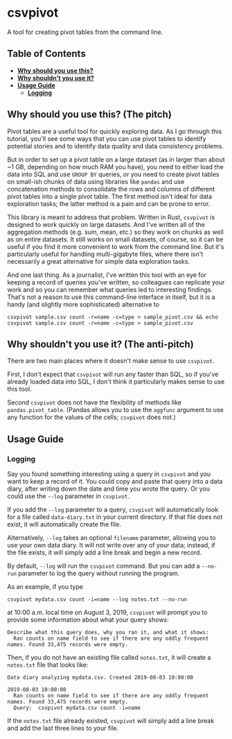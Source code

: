 # csvpivot
A tool for creating pivot tables from the command line.

## Table of Contents
* **[Why should you use this?](#why-should-you-use-this-the-pitch)**
* **[Why shouldn't you use it?](#why-shouldnt-you-use-it-the-anti-pitch)**
* **[Usage Guide](#usage-guide)**
    - **[Logging](#logging)**

## Why should you use this? (The pitch)
Pivot tables are a useful tool for quickly exploring data. As I go through this tutorial, you'll see some ways that you can use pivot tables to identify potential stories and to identify data quality and data consistency problems. 

But in order to set up a pivot table on a large dataset (as in larger than about ~1 GB, depending on how much RAM you have), you need
to either load the data into SQL and use `GROUP BY` queries, or you need to create pivot tables on small-ish chunks of data using libraries like `pandas` and use concatenation methods to consolidate the rows and columns of different pivot tables into a single
pivot table. The first method isn't ideal for data exploration tasks; the latter method is a pain and can be prone to error.

This library is meant to address that problem. Written in Rust, `csvpivot` is designed to work quickly on large datasets. And
I've written all of the aggregation methods (e.g. sum, mean, etc.) so they work on chunks as well as on entire datasets. It still works
on small datasets, of course, so it can be useful if you find it more convenient to work from the command line. But it's particularly
useful for handling multi-gigabyte files, where there isn't necessarily a great alternative for simple data exploration tasks.

And one last thing. As a journalist, I've written this tool with an eye for keeping a record of queries you've written, so colleagues
can replicate your work and so you can remember what queries led to interesting findings. That's not a reason to use
this command-line interface in itself, but it is a handy (and slightly more sophisticated) alternative to
```
csvpivot sample.csv count -r=name -c=type > sample_pivot.csv && echo csvpivot sample.csv count -r=name -c=type > sample_pivot.csv
```
## Why shouldn't you use it? (The anti-pitch)
There are two main places where it doesn't make sense to use `csvpivot`.

First, I don't expect that `csvpivot` will run any faster than SQL, so if you've already loaded data into SQL, I don't think it particularly makes sense to use this tool.

Second `csvpivot` does not have the flexibility of methods like `pandas.pivot_table`. (Pandas allows you to use the `aggfunc` argument
to use any function for the values of the cells; `csvpivot` does not.)

## Usage Guide
### Logging
Say you found something interesting using a query in `csvpivot` and you want to keep a record of it. You could copy and paste that query
into a data diary, after writing down the date and time you wrote the query. Or you could use the `--log` parameter in `csvpivot.`

If you add the `--log` parameter to a query, `csvpivot` will automatically look for a file called `data-diary.txt` in your current directory.
If that file does not exist, it will automatically create the file.

Alternatively, `--log` takes an optional `filename` parameter, allowing you to use your own data diary. It will not write over any of your
data; instead, if the file exists, it will simply add a line break and begin a new record.

By default, `--log` will run the `csvpivot` command. But you can add a `--no-run` parameter to log the query without running the program.

As an example, if you type
```
csvpivot mydata.csv count -i=name --log notes.txt --no-run
```
at 10:00 a.m. local time on August 3, 2019, `csvpivot` will prompt you to provide some information about what your query shows:
```
Describe what this query does, why you ran it, and what it shows:
  Ran counts on name field to see if there are any oddly frequent names. Found 33,475 records were empty.
```
Then, if you do not have an existing file called `notes.txt`, it will create a `notes.txt` file that looks like:
```
Data diary analyzing mydata.csv. Created 2019-08-03 10:00:00

2019-08-03 10:00:00
  Ran counts on name field to see if there are any oddly frequent names. Found 33,475 records were empty.
  Query:  csvpivot mydata.csv count -i=name
```
If the `notes.txt` file already existed, `csvpivot` will simply add a line break and add the last three lines to your file.
